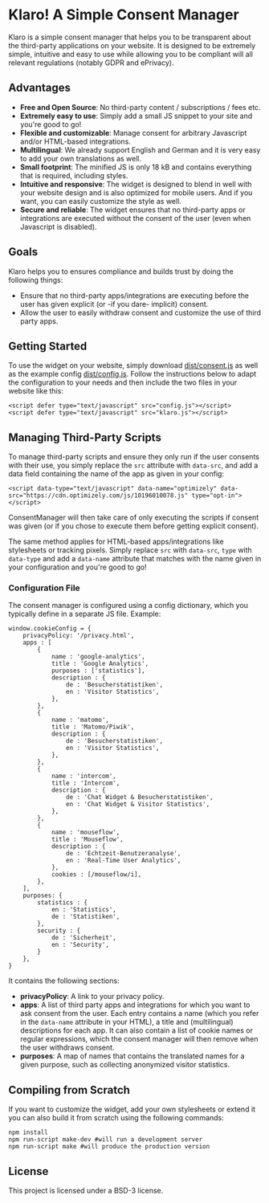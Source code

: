 # Klaro! A Simple Consent Manager

Klaro is a simple consent manager that helps you to be transparent about the
third-party applications on your website. It is designed to be extremely
simple, intuitive and easy to use while allowing you to be compliant will
all relevant regulations (notably GDPR and ePrivacy).

## Advantages

* **Free and Open Source**: No third-party content / subscriptions / fees etc.
* **Extremely easy to use**: Simply add a small JS snippet to your site and
  you're good to go!
* **Flexible and customizable**: Manage consent for arbitrary Javascript
  and/or HTML-based integrations.
* **Multilingual**: We already support English and German and it is very easy
  to add your own translations as well.
* **Small footprint**: The minified JS is only 18 kB and contains everything
  that is required, including styles.
* **Intuitive and responsive**: The widget is designed to blend in well with
  your website design and is also optimized for mobile users. And if you
  want, you can easily customize the style as well.
* **Secure and reliable**: The widget ensures that no third-party apps or
  integrations are executed without the consent of the user (even when
  Javascript is disabled).

## Goals

Klaro helps you to ensures compliance and builds trust by doing the following things:

* Ensure that no third-party apps/integrations are executing before the user
  has given explicit (or -if you dare- implicit) consent.
* Allow the user to easily withdraw consent and customize the use of
  third party apps.

## Getting Started

To use the widget on your website, simply download [dist/consent.js](dist/consent.js)
as well as the example config [dist/config.js](dist/config.js). Follow the
instructions below to adapt the configuration to your needs and then include
the two files in your website like this:

    <script defer type="text/javascript" src="config.js"></script>
    <script defer type="text/javascript" src="klaro.js"></script>

## Managing Third-Party Scripts

To manage third-party scripts and ensure they only run if the user consents
with their use, you simply replace the `src` attribute with `data-src`,
and add a data field containing the name of the app as given in your config:

    <script data-type="text/javascript" data-name="optimizely" data-src="https://cdn.optimizely.com/js/10196010078.js" type="opt-in"></script>

ConsentManager will then take care of only executing the scripts if consent was
given (or if you chose to execute them before getting explicit consent).

The same method applies for HTML-based apps/integrations like stylesheets or
tracking pixels. Simply replace `src` with `data-src`, `type` with `data-type`
and add a `data-name` attribute that matches with the name given in your
configuration and you're good to go!

### Configuration File

The consent manager is configured using a config dictionary, which you typically
define in a separate JS file. Example:

    window.cookieConfig = {
        privacyPolicy: '/privacy.html',
        apps : [
            {
                name : 'google-analytics',
                title : 'Google Analytics',
                purposes : ['statistics'],
                description : {
                    de : 'Besucherstatistiken',
                    en : 'Visitor Statistics',
                },
            },
            {
                name : 'matomo',
                title : 'Matomo/Piwik',
                description : {
                    de : 'Besucherstatistiken',
                    en : 'Visitor Statistics',
                },
            },
            {
                name : 'intercom',
                title : 'Intercom',
                description : {
                    de : 'Chat Widget & Besucherstatistiken',
                    en : 'Chat Widget & Visitor Statistics',
                },
            },
            {
                name : 'mouseflow',
                title : 'Mouseflow',
                description : {
                    de : 'Echtzeit-Benutzeranalyse',
                    en : 'Real-Time User Analytics',
                },
                cookies : [/mouseflow/i],
            },
        ],
        purposes: {
            statistics : {
                en : 'Statistics',
                de : 'Statistiken',
            },
            security : {
                de : 'Sicherheit',
                en : 'Security',
            }
        },
    }

It contains the following sections:

* **privacyPolicy**: A link to your privacy policy.
* **apps**: A list of third party apps and integrations for which you want to
  ask consent from the user. Each entry contains a name (which you refer in
  the `data-name` attribute in your HTML), a title and (multilingual)
  descriptions for each app. It can also contain a list of cookie names or
  regular expressions, which the consent manager will then remove when the
  user withdraws consent.
* **purposes**: A map of names that contains the translated names for a given
  purpose, such as collecting anonymized visitor statistics.

## Compiling from Scratch

If you want to customize the widget, add your own stylesheets or extend it
you can also build it from scratch using the following commands:

    npm install
    npm run-script make-dev #will run a development server
    npm run-script make #will produce the production version

## License

This project is licensed under a BSD-3 license.